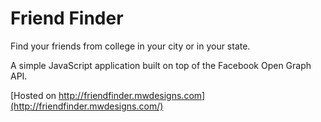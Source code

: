 Friend Finder
============

Find your friends from college in your city or in your state.

A simple JavaScript application built on top of the Facebook Open Graph API.

[Hosted on http://friendfinder.mwdesigns.com](http://friendfinder.mwdesigns.com/) 
